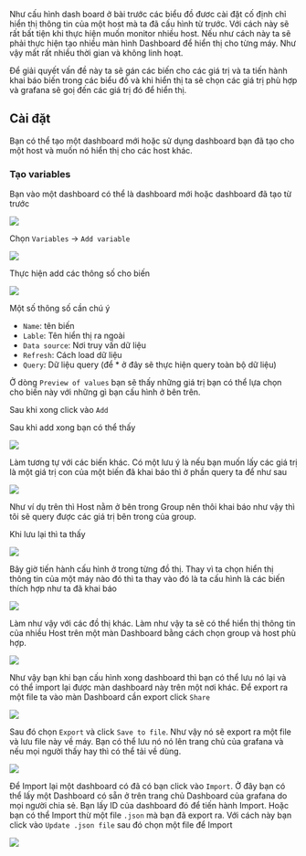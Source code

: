 Như cấu hình dash board ở bài trước các biểu đồ đươc cài đặt cố định chỉ hiển thị thông tin của một host mà ta đã cấu hình từ trước. Với cách này sẽ rất bất tiện khi thực hiện muốn monitor nhiều host. Nếu như cách này ta sẽ phải thực hiện tạo nhiều màn hình Dashboard để hiển thị cho từng máy. Như vậy mất rất nhiều thời gian và không linh hoạt. 

Để giải quyết vấn đề này ta sẽ gán các biến cho các giá trị và ta tiến hành khai báo biến trong các biểu đồ và khi hiển thị ta sẽ chọn các giá trị phù hợp và grafana sẽ goị đến các giá trị đó để hiển thị.

## Cài đặt

Bạn có thể tạo một dashboard mới hoặc sử dụng dashboard bạn đã tạo cho một host và muốn nó hiển thị cho các host khác.

### Tạo variables

Bạn vào một dashboard có thể là dashboard mới hoặc dashboard đã tạo từ trước

![](https://github.com/niemdinhtrong/thuctapsinh/blob/master/NiemDT/Ghichep-zabbix/images/variables/1.png)

Chọn `Variables` -> `Add variable`

![](https://github.com/niemdinhtrong/thuctapsinh/blob/master/NiemDT/Ghichep-zabbix/images/variables/2.png)

Thực hiện add các thông số cho biến

![](https://github.com/niemdinhtrong/thuctapsinh/blob/master/NiemDT/Ghichep-zabbix/images/variables/3.1.png)

Một số thông số cần chú ý

* `Name`: tên biến
* `Lable`: Tên hiển thị ra ngoài
* `Data source`: Nơi truy vấn dữ liệu
* `Refresh`: Cách load dữ liệu
* `Query`: Dữ liệu query (để * ở đây sẽ thực hiện query toàn bộ dữ liệu)

Ở dòng `Preview of values` bạn sẽ thấy những giá trị bạn có thể lựa chọn cho biến này với những gì bạn cấu hình ở bên trên.

Sau khi xong click vào `Add`

Sau khi add xong bạn có thể thấy

![](https://github.com/niemdinhtrong/thuctapsinh/blob/master/NiemDT/Ghichep-zabbix/images/variables/4.png)

Làm tương tự với các biến khác. Có một lưu ý là nếu bạn muốn lấy các giá trị là một giá trị con của một biến đã khai báo thì ở phần query ta để như sau

![](https://github.com/niemdinhtrong/thuctapsinh/blob/master/NiemDT/Ghichep-zabbix/images/variables/5.1.png)

Như ví dụ trên thì Host nằm ở bên trong Group nên thôi khai báo như vậy thì tôi sẽ query được các giá trị bên trong của group.

Khi lưu lại thì ta thấy

![](https://github.com/niemdinhtrong/thuctapsinh/blob/master/NiemDT/Ghichep-zabbix/images/variables/6.png)

Bây giờ tiến hành cấu hình ở trong từng đồ thị. Thay vì ta chọn hiển thị thông tin của một máy nào đó thì ta thay vào đó là ta cấu hình là các biến thích hợp như ta đã khai báo

![](https://github.com/niemdinhtrong/thuctapsinh/blob/master/NiemDT/Ghichep-zabbix/images/variables/7.png)

Làm như vậy với các đồ thị khác. Làm như vậy ta sẽ có thể hiển thị thông tin của nhiều Host trên một màn Dashboard bằng cách chọn group và host phù hợp.

![](https://github.com/niemdinhtrong/thuctapsinh/blob/master/NiemDT/Ghichep-zabbix/images/variables/8.png)

Như vậy bạn khi bạn cấu hình xong dashboard thì bạn có thể lưu nó lại và có thể import lại được màn dashboard này trên một nơi khác. Để export ra một file ta vào màn Dashboard cần export click `Share`

![](https://github.com/niemdinhtrong/thuctapsinh/blob/master/NiemDT/Ghichep-zabbix/images/variables/9.png)

Sau đó chọn `Export` và click `Save to file`. Như vậy nó sẽ export ra một file và lưu file này về máy. Bạn có thể lưu nó nó lên trang chủ của grafana và nếu mọi người thấy hay thì có thể tải về dùng.

![](https://github.com/niemdinhtrong/thuctapsinh/blob/master/NiemDT/Ghichep-zabbix/images/variables/10.png)

Để Import lại một dashboard có đã có bạn click vào `Import`. Ở đây bạn có thể lấy một Dashboard có sẵn ở trên trang chủ Dashboard của grafana do mọi người chia sẻ. Bạn lấy ID của dashboard đó để tiến hành Import. Hoặc bạn có thể Import thừ một file `.json` mà bạn đã export ra. Với cách này bạn click vào `Update .json file` sau đó chọn một file để Import

![](https://github.com/niemdinhtrong/thuctapsinh/blob/master/NiemDT/Ghichep-zabbix/images/variables/11.1.png)